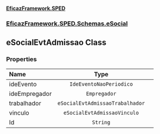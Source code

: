 #### [EficazFramework.SPED](EficazFrameworkSPED.md 'EficazFramework SPED')
### [EficazFramework.SPED.Schemas.eSocial](EficazFramework.SPED.Schemas.eSocial.md 'EficazFramework.SPED.Schemas.eSocial')

## eSocialEvtAdmissao Class
### Properties

| Name | Type | |
| :--- | :---: | :--- |
| ideEvento | `IdeEventoNaoPeriodico` |  |
| ideEmpregador | `Empregador` |  |
| trabalhador | `eSocialEvtAdmissaoTrabalhador` |  |
| vinculo | `eSocialEvtAdmissaoVinculo` |  |
| Id | `String` |  |
